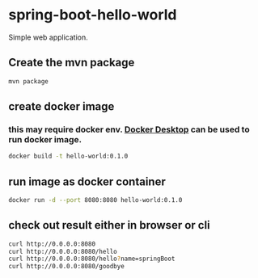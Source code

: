 # spring-boot-hello-world
Simple web application.

## Create the mvn package
```bash
mvn package
```
## create docker image
### this may require docker env. [Docker Desktop](https://docs.docker.com/desktop/) can be used to run docker image.
```bash
docker build -t hello-world:0.1.0
```

## run image as docker container
```bash
docker run -d --port 8080:8080 hello-world:0.1.0
```

## check out result either in browser or cli
```bash
curl http://0.0.0.0:8080
curl http://0.0.0.0:8080/hello
curl http://0.0.0.0:8080/hello?name=springBoot
curl http://0.0.0.0:8080/goodbye
```